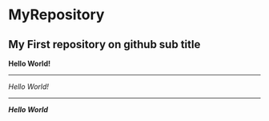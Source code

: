 # MyRepository
## My First repository on github sub title
**Hello World!**
***
*Hello World!*
***
***Hello World***
